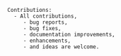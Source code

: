       Contributions:
        - All contributions,
           - bug reports,
           - bug fixes,
           - documentation improvements,
           - enhancements,
           - and ideas are welcome.
